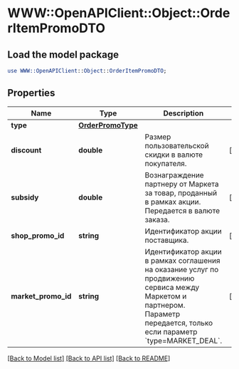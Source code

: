 # WWW::OpenAPIClient::Object::OrderItemPromoDTO

## Load the model package
```perl
use WWW::OpenAPIClient::Object::OrderItemPromoDTO;
```

## Properties
Name | Type | Description | Notes
------------ | ------------- | ------------- | -------------
**type** | [**OrderPromoType**](OrderPromoType.md) |  | 
**discount** | **double** | Размер пользовательской скидки в валюте покупателя.  | [optional] 
**subsidy** | **double** | Вознаграждение партнеру от Маркета за товар, проданный в рамках акции.  Передается в валюте заказа.  | [optional] 
**shop_promo_id** | **string** | Идентификатор акции поставщика.  | [optional] 
**market_promo_id** | **string** | Идентификатор акции в рамках соглашения на оказание услуг по продвижению сервиса между Маркетом и партнером.  Параметр передается, только если параметр &#x60;type&#x3D;MARKET_DEAL&#x60;.  | [optional] 

[[Back to Model list]](../README.md#documentation-for-models) [[Back to API list]](../README.md#documentation-for-api-endpoints) [[Back to README]](../README.md)


